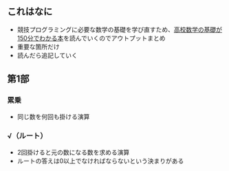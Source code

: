 ## これはなに
- 競技プログラミングに必要な数学の基礎を学び直すため、[高校数学の基礎が150分でわかる本](https://amzn.asia/d/iGJAZ9S)を読んでいくのでアウトプットまとめ
- 重要な箇所だけ
- 読んだら追記していく

## 第1部
### 累乗
- 同じ数を何回も掛ける演算

### √（ルート）
- 2回掛けると元の数になる数を求める演算
- ルートの答えは0以上でなければならないという決まりがある
